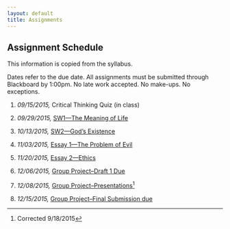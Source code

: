 ```yaml
---
layout: default
title: Assignments
---
```



## Assignment Schedule
This information is copied from the syllabus.

Dates refer to the due date. All assignments must be submitted through
Blackboard by 1:00pm. No late work accepted. No make-ups. No exceptions.

1.  *09/15/2015,* Critical Thinking Quiz (in class)

2.  *09/29/2015,* [SW1—The Meaning of
    Life](http://scoconno.github.io/Teaching/Examined/Meaning/SW1/)

3.  *10/13/2015,* [SW2—God’s
    Existence](http://scoconno.github.io/Teaching/Examined/God/SW2/)

4.  *11/03/2015,* [Essay 1—The Problem of
    Evil](http://scoconno.github.io/Teaching/Examined/God/Essay1)

5.  *11/20/2015,* [Essay 2—Ethics](http://scoconno.github.io/Teaching/Examined/Ethics/Essay/)

6.  *12/06/2015,* [Group Project–Draft 1
    Due](http://scoconno.github.io/Teaching/Examined/Applied/Group/)

7.  *12/08/2015,* [Group
    Project–Presentations](http://scoconno.github.io/Teaching/Examined/Applied/Group/)[^1]

8.  *12/15/2015,* [Group Project–Final Submission
    due](http://scoconno.github.io/Teaching/Examined/Applied/Group/)

[^1]: Corrected 9/18/2015